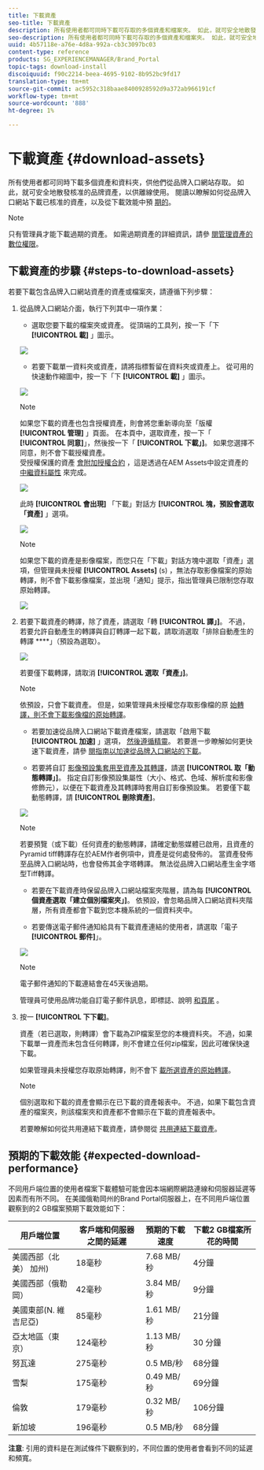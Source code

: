 ```yaml
---
title: 下載資產
seo-title: 下載資產
description: 所有使用者都可同時下載可存取的多個資產和檔案夾。 如此，就可安全地散發核准的品牌資產，以供離線使用。
seo-description: 所有使用者都可同時下載可存取的多個資產和檔案夾。 如此，就可安全地散發核准的品牌資產，以供離線使用。
uuid: 4b57118e-a76e-4d8a-992a-cb3c3097bc03
content-type: reference
products: SG_EXPERIENCEMANAGER/Brand_Portal
topic-tags: download-install
discoiquuid: f90c2214-beea-4695-9102-8b952bc9fd17
translation-type: tm+mt
source-git-commit: ac5952c318baae8400928592d9a372ab966191cf
workflow-type: tm+mt
source-wordcount: '888'
ht-degree: 1%

---
```



# 下載資產 {#download-assets}

所有使用者都可同時下載多個資產和資料夾，供他們從品牌入口網站存取。 如此，就可安全地散發核准的品牌資產，以供離線使用。 閱讀以瞭解如何從品牌入口網站下載已核准的資產，以及從下載效能中預 [期的](../using/brand-portal-download-users.md#main-pars-header)。

>[!NOTE]
>
>只有管理員才能下載過期的資產。 如需過期資產的詳細資訊，請參 [閱管理資產的數位權限](../using/manage-digital-rights-of-assets.md)。


## 下載資產的步驟 {#steps-to-download-assets}

若要下載包含品牌入口網站資產的資產或檔案夾，請遵循下列步驟：

1. 從品牌入口網站介面，執行下列其中一項作業：

   * 選取您要下載的檔案夾或資產。 從頂端的工具列，按一下「下 **[!UICONTROL 載]** 」圖示。

   ![](assets/downloadassets-1.png)

   * 若要下載單一資料夾或資產，請將指標暫留在資料夾或資產上。 從可用的快速動作縮圖中，按一下「下 **[!UICONTROL 載]** 」圖示。

   ![](assets/downloadsingleasset-1.png)

   >[!NOTE]
   >
   >如果您下載的資產也包含授權資產，則會將您重新導向至「版權 **[!UICONTROL 管理]** 」頁面。 在本頁中，選取資產，按一下「 **[!UICONTROL 同意]**」，然後按一下「 **[!UICONTROL 下載」]**。 如果您選擇不同意，則不會下載授權資產。\
   >受授權保護的資產 [會附加授權合約](https://helpx.adobe.com/experience-manager/6-5/assets/using/drm.html#DigitalRightsManagementinAssets) ，這是透過在AEM Assets中設定資產的 [中繼資料屬性](https://helpx.adobe.com/experience-manager/6-5/assets/using/drm.html#DigitalRightsManagementinAssets) 來完成。

   ![](assets/licensed-asset-download-1.png)

   此時 **[!UICONTROL 會出現]** 「下載」對話方 **[!UICONTROL 塊，預設會選取「資產]** 」選項。

   ![](assets/donload-assets-dialog-1.png)

   >[!NOTE]
   >
   >如果您下載的資產是影像檔案，而您只在「下載」對話方塊中選取「資產」選項，但管理員未授權 **[!UICONTROL Assets]** (s) [](../using/brand-portal-adding-users.md#main-pars-procedure-202029708) ，無法存取影像檔案的原始轉譯，則不會下載影像檔案，並出現「通知」提示，指出管理員已限制您存取原始轉譯。

   ![](assets/restrictaccess-note.png)

1. 若要下載資產的轉譯，除了資產，請選取「轉 **[!UICONTROL 譯」]**。 不過，若要允許自動產生的轉譯與自訂轉譯一起下載，請取消選取「排除自動產生的轉譯 ****」（預設為選取）。

   ![](assets/exclude-auto-renditions.png)

   若要僅下載轉譯，請取消 **[!UICONTROL 選取「資產」]**。

   >[!NOTE]
   >
   >依預設，只會下載資產。 但是，如果管理員未授權您存取影像檔的原 [始轉譯，則不會下載影像檔的原始轉譯](../using/brand-portal-adding-users.md#main-pars-procedure-202029708)。

   * 若要加速從品牌入口網站下載資產檔案，請選取「啟用下載 **[!UICONTROL 加速]** 」選項， [然後遵循精靈](../using/accelerated-download.md#main-pars-header-405749062)。 若要進一步瞭解如何更快速下載資產，請參 [閱指南以加速從品牌入口網站的下載](../using/accelerated-download.md)。

   * 若要將自訂 [影像預設集套用至資產及其轉譯](../using/brand-portal-image-presets.md#applyimagepresetswhendownloadingimages)，請選 **[!UICONTROL 取「動態轉譯」]**。 指定自訂影像預設集屬性（大小、格式、色域、解析度和影像修飾元），以便在下載資產及其轉譯時套用自訂影像預設集。 若要僅下載動態轉譯，請 **[!UICONTROL 刪除資產]**。

   ![](assets/dynamic-renditions.png)

   >[!NOTE]
   >
   >若要預覽（或下載）任何資產的動態轉譯，請確定動態媒體已啟用，且資產的Pyramid tiff轉譯存在於AEM作者例項中，資產是從何處發佈的。 當資產發佈至品牌入口網站時，也會發佈其金字塔轉譯。 無法從品牌入口網站產生金字塔型Tiff轉譯。

   * 若要在下載資產時保留品牌入口網站檔案夾階層，請為每 **[!UICONTROL 個資產選取「建立個別檔案夾」]**。 依預設，會忽略品牌入口網站資料夾階層，所有資產都會下載到您本機系統的一個資料夾中。

   * 若要傳送電子郵件通知給具有下載資產連結的使用者，請選取「電子 **[!UICONTROL 郵件]**」。

   ![](assets/download-link.png)

   >[!NOTE]
   >
   >電子郵件通知的下載連結會在45天後過期。
   >
   >管理員可使用品牌功能自訂電子郵件訊息，即標誌、說明 [和頁尾](../using/brand-portal-branding.md) 。

1. 按一 **[!UICONTROL 下下載]**。

   資產（若已選取，則轉譯）會下載為ZIP檔案至您的本機資料夾。 不過，如果下載單一資產而未包含任何轉譯，則不會建立任何zip檔案，因此可確保快速下載。

   如果管理員未授權您存取原始轉譯，則不會下 [載所選資產的原始轉譯](../using/brand-portal-adding-users.md#main-pars-procedure-202029708)。

   >[!NOTE]
   >
   >個別選取和下載的資產會顯示在已下載的資產報表中。 不過，如果下載包含資產的檔案夾，則該檔案夾和資產都不會顯示在下載的資產報表中。

   若要瞭解如何從共用連結下載資產，請參閱從 [共用連結下載資產](../using/brand-portal-link-share.md#main-pars-header-1703469193)。

## 預期的下載效能 {#expected-download-performance}

不同用戶端位置的使用者檔案下載體驗可能會因本端網際網路連線和伺服器延遲等因素而有所不同。 在美國俄勒岡州的Brand Portal伺服器上，在不同用戶端位置觀察到的2 GB檔案預期下載效能如下：

| 用戶端位置 | 客戶端和伺服器之間的延遲 | 預期的下載速度 | 下載2 GB檔案所花的時間 |
|-------------------------|-----------------------------------|-------------------------|------------------------------------|
| 美國西部（北美） 加州) | 18毫秒 | 7.68 MB/秒 | 4分鐘 |
| 美國西部（俄勒岡） | 42毫秒 | 3.84 MB/秒 | 9分鐘 |
| 美國東部(N. 維吉尼亞) | 85毫秒 | 1.61 MB/秒 | 21分鐘 |
| 亞太地區（東京） | 124毫秒 | 1.13 MB/秒 | 30 分鐘 |
| 努瓦達 | 275毫秒 | 0.5 MB/秒 | 68分鐘 |
| 雪梨 | 175毫秒 | 0.49 MB/秒 | 69分鐘 |
| 倫敦 | 179毫秒 | 0.32 MB/秒 | 106分鐘 |
| 新加坡 | 196毫秒 | 0.5 MB/秒 | 68分鐘 |

**注意**: 引用的資料是在測試條件下觀察到的，不同位置的使用者會看到不同的延遲和頻寬。
